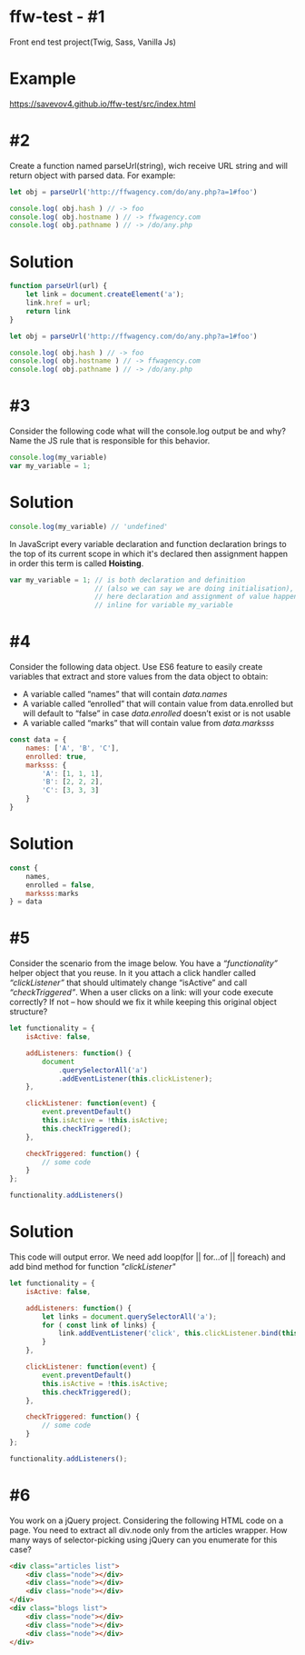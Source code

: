 # ffw-test - #1
Front end test project(Twig, Sass, Vanilla Js)
# Example
https://savevov4.github.io/ffw-test/src/index.html

# #2
Create a function named parseUrl(string), wich receive URL string and will return object with parsed data. For example:
```js
let obj = parseUrl('http://ffwagency.com/do/any.php?a=1#foo')

console.log( obj.hash ) // -> foo
console.log( obj.hostname ) // -> ffwagency.com
console.log( obj.pathname ) // -> /do/any.php
```
# Solution

```js
function parseUrl(url) {
    let link = document.createElement('a');
    link.href = url;
    return link
}

let obj = parseUrl('http://ffwagency.com/do/any.php?a=1#foo')

console.log( obj.hash ) // -> foo
console.log( obj.hostname ) // -> ffwagency.com
console.log( obj.pathname ) // -> /do/any.php
```

# #3
Consider the following code what will the console.log output be and why? Name the JS rule that is responsible for this behavior.
```js
console.log(my_variable)
var my_variable = 1;
```

# Solution
```js
console.log(my_variable) // 'undefined'
```
In JavaScript every variable declaration and function declaration brings to the top of its current scope in which it's declared then assignment happen in order this term is called <b>Hoisting</b>.
```js
var my_variable = 1; // is both declaration and definition 
                     // (also we can say we are doing initialisation),
                     // here declaration and assignment of value happen
                     // inline for variable my_variable
```
# #4
Consider the following data object. Use ES6 feature to easily create variables that extract and store values from the data object to obtain:
- A variable called “names” that will contain <i>data.names</i>
- A variable called “enrolled” that will contain value from data.enrolled but will default to “false” in case <i>data.enrolled</i> doesn’t exist or is not usable
- A variable called “marks” that will contain value from <i>data.marksss</i>
```js
const data = {
    names: ['A', 'B', 'C'],
    enrolled: true,
    marksss: {
        'A': [1, 1, 1],
        'B': [2, 2, 2],
        'C': [3, 3, 3]
    }
}
```
# Solution
```js
const {
    names,
    enrolled = false,
    marksss:marks
} = data
```
# #5
Consider the scenario from the image below. You have a <i>“functionality”</i> helper object that you reuse. In it you attach a click handler called <i>“clickListener”</i> that should ultimately change “isActive” and call <i>“checkTriggered”</i>. When a user clicks on a link: will your code execute correctly? If not – how should we fix it while keeping this original object structure?

```js
let functionality = {
    isActive: false,

    addListeners: function() {
        document
            .querySelectorAll('a')
            .addEventListener(this.clickListener);
    },

    clickListener: function(event) {
        event.preventDefault()
        this.isActive = !this.isActive;
        this.checkTriggered();
    },

    checkTriggered: function() {
        // some code
    }
};

functionality.addListeners()
```
# Solution
This code will output error. We need add loop(for || for...of || foreach) and add bind method for function <i>"clickListener"</i>
```js
let functionality = {
    isActive: false,

    addListeners: function() {
        let links = document.querySelectorAll('a');
        for ( const link of links) {
            link.addEventListener('click', this.clickListener.bind(this));
        }
    },

    clickListener: function(event) {
        event.preventDefault()
        this.isActive = !this.isActive;
        this.checkTriggered();
    },

    checkTriggered: function() {
        // some code
    }
};

functionality.addListeners();
```
# #6
You work on a jQuery project. Considering the following HTML code on a page. You need to extract all div.node only from the articles wrapper. How many ways of selector-picking using jQuery can you enumerate for this case?
```html
<div class="articles list">
    <div class="node"></div>
    <div class="node"></div>
    <div class="node"></div>
</div>
<div class="blogs list">
    <div class="node"></div>
    <div class="node"></div>
    <div class="node"></div>
</div>
```
